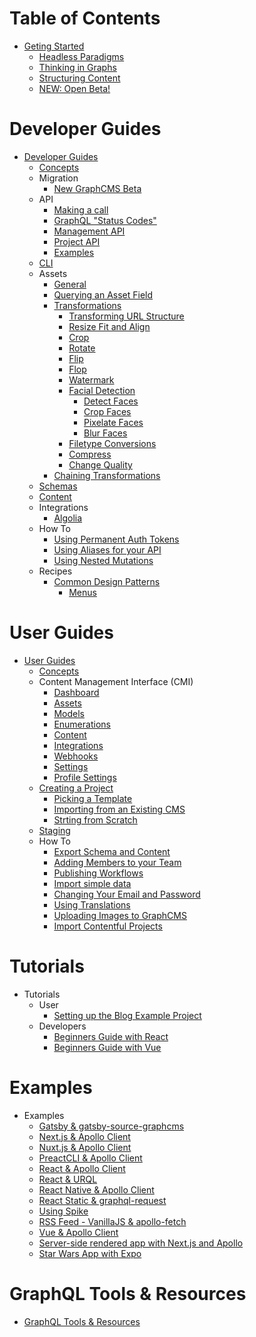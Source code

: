 # Table of Contents

* [Geting Started](getting-started/getting-started.md)
    * [Headless Paradigms](getting-started/headless-paradigms.md)
    * [Thinking in Graphs](getting-started/thinking-in-graphs.md)
    * [Structuring Content](getting-started/structuring-content.md)
    * [NEW: Open Beta!](getting-started/new-graphcms-beta.md)

# Developer Guides

* [Developer Guides](developers/developers.md)
	* [Concepts](developers/concepts.md)
	* Migration
		* [New GraphCMS Beta](migration/new-graphcms-beta-migration-guide.md)
	* API
		* [Making a call](developers/api/making-a-call.md)
		* [GraphQL "Status Codes"](developers/api/graphql-status-codes.md)
		* [Management API](developers/api/management-api.md)
		* [Project API](developers/api/project-api.md)
		* [Examples](developers/api/example.md)
	* [CLI](developers/cli.md)
	* Assets
		* [General](developers/assets/General.md)
		* [Querying an Asset Field](developers/assets/Querying_Assets_Field.md)
		* [Transformations](Introduction.md)
			* [Transforming URL Structure](developers/assets/Transforming_URL_Structure.md)
			* [Resize Fit and Align ](developers/assets/Resize_Fit_Align.md)
			* [Crop ](developers/assets/Crop.md)
			* [Rotate](developers/assets/Rotate.md)
			* [Flip](developers/assets/Flip.md)
			* [Flop](developers/assets/Flop.md)
			* [Watermark](developers/assets/Watermark.md)
			* [Facial Detection](Introduction.md)
				* [Detect Faces](developers/assets/facial_detection/Detect_Faces.md)
				* [Crop Faces](developers/assets/facial_detection/Crop_Faces.md)
				* [Pixelate Faces](developers/assets/facial_detection/Pixelate_Faces.md)
				* [Blur Faces](developers/assets/facial_detection/Blur_Faces.md)
			* [Filetype Conversions](developers/assets/Filetype_Conversions.md)
			* [Compress](developers/assets/Compress.md)
			* [Change Quality](developers/assets/Change_Quality.md)
		* [Chaining Transformations](developers/assets/Chanining_Transformations.md)
	* [Schemas](developers/schemas.md)
	* [Content](developers/content.md)
	* Integrations
		* [Algolia](developers/integrations/algolia.md)
	* How To
		* [Using Permanent Auth Tokens](developers/how-to/Using_permanent_auth_tokens.md)
		* [Using Aliases for your API](developers/how-to/Using_aliases_for_api.md)
		* [Using Nested Mutations](developers/how-to/Using_Nested_Mutations.md)
	* Recipes
		* [Common Design Patterns](developers/)
			* [Menus](developers/recipes/common-design-patterns/menus.md)
			<!-- * [Page Layout](developers/) -->
			<!-- * [Art Directed](developers/) -->
			<!-- * [Taxonomies](developers/) -->

# User Guides

* [User Guides](users/users.md)
	* [Concepts](users/concepts.md)
	* Content Management Interface (CMI)
		* [Dashboard](users/cmi/dashboard.md)
		* [Assets](users/cmi/assets.md)
		* [Models](users/cmi/schemas.md)
		* [Enumerations](users/cmi/enumerations.md)
		* [Content](users/cmi/content.md)
		* [Integrations ](users/cmi/integrations.md)
		* [Webhooks](users/cmi/webhooks.md)
		* [Settings](users/cmi/settings.md)
		* [Profile Settings](users/cmi/profile-settings.md)
	* [Creating a Project](users/creating-a-project.md)
		* [Picking a Template](users/creating-a-project/picking-a-template.md)
		* [Importing from an Existing CMS](users/creating-a-project/importing-from-existing-cms.md)
		* [Strting from Scratch](users/creating-a-project/starting-from-scratch.md)
	* [Staging](users/staging.md)
	* How To
		* [Export Schema and Content](users/how-to/Export_schema_and_content.md)
		* [Adding Members to your Team](users/how-to/Adding_members_to_team.md)
		* [Publishing Workflows](users/how-to/Publishing_workflow.md)
		* [Import simple data](users/how-to/Import_simple_data.md)
		* [Changing Your Email and Password](users/how-to/User_Settings.md)
		* [Using Translations](users/how-to/Using_translations.md)
		* [Uploading Images to GraphCMS](users/how-to/Uploading_images.md)
		* [Import Contentful Projects](users/how-to/Import_contentful_projects.md)

# Tutorials

* Tutorials
	* User
		* [Setting up the Blog Example Project](tutorials/users/getting-started/Setting_up_the_project.md)
	* Developers
		* [Beginners Guide with React](tutorials/developers/Beginners_Guide_With_React.md)
		* [Beginners Guide with Vue](tutorials/developers/Beginners_Guide_With_Vue.md)

# Examples

* Examples
	* [Gatsby & gatsby-source-graphcms](examples/Gatsby_Source-plugin_Blog.md)
	* [Next.js & Apollo Client](examples/Next_Apollo_Blog.md)
	* [Nuxt.js & Apollo Client](examples/Nuxt_Apollo_Blog.md)
	* [PreactCLI & Apollo Client](examples/Preact-CLI_Apollo_Blog.md)
	* [React & Apollo Client](examples/React_Apollo_Blog.md)
	* [React & URQL](examples/React_URQL_Blog.md)
	* [React Native & Apollo Client](examples/React-Native_Apollo_Blog.md)
	* [React Static & graphql-request](examples/React-Static_GraphQL_Request_Blog.md)
	* [Using Spike](examples/Spike_Vinylbase.md)
	* [RSS Feed - VanillaJS & apollo-fetch](examples/Vanillajs_Apollo-fetch_RSS_feed.md)
	* [Vue & Apollo Client](examples/Vue_Apollo_Blog.md)
	* [Server-side rendered app with Next.js and Apollo](examples/Server-side_rendered_app_with_nextjs_and_apollo.md)
	* [Star Wars App with Expo](examples/Star_Wars_Expo.md)

# GraphQL Tools & Resources

* [GraphQL Tools & Resources](graphql-tools-resources.md)